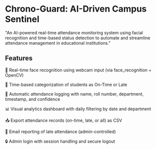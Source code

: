 # Chrono-Guard: AI-Driven Campus Sentinel
"An AI-powered real-time attendance monitoring system using facial recognition and time-based status detection to automate and streamline attendance management in educational institutions."

## Features
🎥 Real-time face recognition using webcam input (via face_recognition + OpenCV)

📍 Time-based categorization of students as On-Time or Late

📄 Automatic attendance logging with name, roll number, department, timestamp, and confidence

📊 Visual analytics dashboard with daily filtering by date and department

📤 Export attendance records (on-time, late, or all) as CSV

📧 Email reporting of late attendance (admin-controlled)

🔒 Admin login with session handling and secure logout


